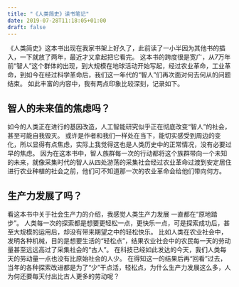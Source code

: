 ```yaml
---
title: "《人类简史》读书笔记"
date: 2019-07-28T11:18:05+01:00
draft: false
---
```

《人类简史》这本书出现在我家书架上好久了，此前读了一小半因为其他书的插入，一下就放了两年，最近才又拿起把它看完。
这本书的跨度很是宽广，从7万年前“智人”这个群体的出现，到大规模在地球活动开始写起，经过农业革命，工业革命，到如今在经过科学革命后，我们这一年代的“智人”们再次面对何去何从的问题结束。
如此丰富的内容中，我有两点印象比较深刻，记录如下。
## 智人的未来值的焦虑吗？
如今的人类正在进行的基因改造，人工智能研究似乎正在彻底改变“智人”的社会，甚至可能自我毁灭。
或许是作者和我们一样处在当下，能切实感受到周边的变化，所以显得有点焦虑，实际上我觉得这也是人类历史中的正常情况，没有必要过早的焦虑。
因为在这本书中，智人族群每一次的行动都将这个族群带向一个未知的未来，就像采集时代的智人从四处游荡的采集社会经过农业革命过渡到安定居住进行农业种植的社会之前，他们可不知道那一次的农业革命会给他们带向何方。
## 生产力发展了吗？
看这本书中关于社会生产力的介绍，我感觉人类生产力发展 一直都在“原地踏步”。
人类每一次的探索都是想要更轻松一点，更快乐一点，可是探索成功后，甚至大规模的运用后，却没有带来期望之中的轻松快乐。
比如人类在农业社会中，发明各种机械，目的是想要生活的“轻松点”，结果农业社会中的农民每一天的劳动量甚至远远高过了采集社会的“古人”。
在科技已经如此发达的今天，我们人类每天的劳动量一点也没有比原始社会的人少。
在得知这一的结果后再“回看”过去，当年的各种探索改进都是为了“少”干点活，轻松点，为什么生产力发展这么多，人为何还要每天付出比古人更多的劳动呢？